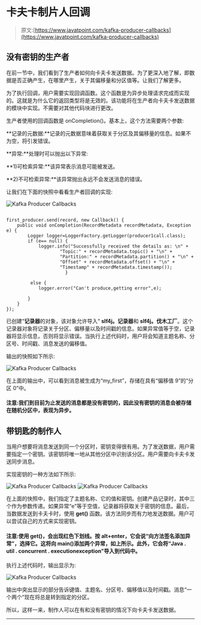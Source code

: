 # 卡夫卡制片人回调

> 原文:[https://www.javatpoint.com/kafka-producer-callbacks](https://www.javatpoint.com/kafka-producer-callbacks)

## 没有密钥的生产者

在前一节中，我们看到了生产者如何向卡夫卡发送数据。为了更深入地了解，即数据是否正确产生，在哪里产生，关于其偏移量和分区值等。让我们了解更多。

为了执行回调，用户需要实现回调函数。这个函数是为异步处理请求完成而实现的。这就是为什么它的返回类型将是无效的。该功能将在生产者向卡夫卡发送数据的模块中实现。不需要对其他代码块进行更改。

生产者使用的回调函数是 onCompletion()。基本上，这个方法需要两个参数:

**记录的元数据:**记录的元数据意味着获取关于分区及其偏移量的信息。如果不为空，将引发错误。

**异常:**处理时可以抛出以下异常:

**1)可检索异常:**该异常表示消息可能被发送。

**2)不可检索异常:**该异常抛出永远不会发送消息的错误。

让我们在下面的快照中看看生产者回调的实现:

![Kafka Producer Callbacks](../Images/35bbe0e64dc3a56d985fc6e3df0012f0.png)

```

first_producer.send(record, new Callback() {
    public void onCompletion(RecordMetadata recordMetadata, Exception e) {
        Logger logger=LoggerFactory.getLogger(producer1call.class);
        if (e== null) {
            logger.info("Successfully received the details as: \n" +
                    "Topic:" + recordMetadata.topic() + "\n" +
                    "Partition:" + recordMetadata.partition() + "\n" +
                    "Offset" + recordMetadata.offset() + "\n" +
                    "Timestamp" + recordMetadata.timestamp());
                      }

         else {
            logger.error("Can't produce,getting error",e);

        }
    }
});

```

已创建“**记录器**的对象，该对象允许导入“ **slf4j。记录器**和 **slf4j。伐木工厂**。这个记录器对象将记录关于分区、偏移量以及时间戳的信息。如果异常值等于空，记录器将显示信息，否则将显示错误。当执行上述代码时，用户将会知道主题名称、分区号、时间戳、消息发送的偏移值。

输出的快照如下所示:

![Kafka Producer Callbacks](../Images/9609ffecbcc9dd78d94ae18ca9de003d.png)

在上面的输出中，可以看到消息被生成为“my_first”，存储在具有“偏移值 9”的“分区 0”中。

#### 注意:我们到目前为止发送的消息都是没有密钥的，因此没有密钥的消息会被存储在随机分区中，表现为异步。

## 带钥匙的制作人

当用户想要将消息发送到同一个分区时，密钥变得很有用。为了发送数据，用户需要指定一个密钥。该密钥将唯一地从其他分区中识别该分区。用户需要向卡夫卡发送同步消息。

实现密钥的一种方法如下所示:

![Kafka Producer Callbacks](../Images/3ed7f6b707625337f58be81a73ae2a76.png)
![Kafka Producer Callbacks](../Images/1f71f2e0ba3b2789e9a184269d3c9eeb.png)

在上面的快照中，我们指定了主题名称、它的值和密钥。创建产品记录时，其中三个作为参数传递。如果异常“e”等于空值，记录器将获取关于密钥的信息。最后，当数据发送到卡夫卡时，使用 **get()** 函数。该方法同步而有力地发送数据。用户可以尝试自己的方式来实现密钥。

#### 注意:使用 get()，会出现红色下划线。按 alt+enter，它会说“向方法签名添加异常”，选择它。这将向 main()添加两个异常，如上所示。此外，它会将“Java . util . concurrent . executionexception”导入到代码中。

执行上述代码时，输出显示为:

![Kafka Producer Callbacks](../Images/4275839666695fbcc7ace755d6e46b44.png)

输出中突出显示的部分告诉键值、主题名、分区号、偏移值以及时间戳。消息“一个两个”现在将总是转到指定的分区。

所以，这样一来，制作人可以在有和没有密钥的情况下向卡夫卡发送数据。

* * *